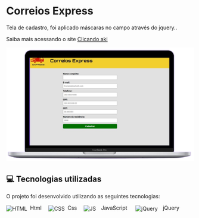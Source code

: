 # Correios Express

<p>Tela de cadastro, foi aplicado máscaras no campo  através do jquery..</p>

<p>Saiba mais acessando o site <a href="https://correios-express-p698wt1pt-stanley-felix-bergamo.vercel.app/">Clicando aki</a></p> 
<div align="center" >
<img src="https://raw.githubusercontent.com/Stanley-Felix-Bergamo/Correios-Express/exerc%C3%ADcio_plugins_jquery/imgs/mac.png" alt="imagem">
</div>

<h2>💻 Tecnologias utilizadas</h2>

O projeto foi desenvolvido utilizando as seguintes tecnologias:<br>

<div style="display: inline_block">
   <img align="center" alt="HTML" height="50" width="50" src="https://icons-for-free.com/download-icon-icon++html+icon-1320194800994962643_512.png">&nbsp; Html&emsp; 
   <img align="center" alt="CSS" height="70" width="70" src="https://icons-for-free.com/download-icon-css+develop+language+layout+programming+style+icon-1320165728409893942_512.png">&nbsp; Css&emsp;
   <img align="center" alt="JS" height="50" width="50" src="https://cdn.iconscout.com/icon/free/png-256/javascript-2752148-2284965.png">&emsp;JavaScript &emsp;
   <img align="center" alt="jQuery" height="50" width="50" src="https://cdn.icon-icons.com/icons2/2699/PNG/512/jquery_logo_icon_167804.png">&emsp;jQuery
</div> 


